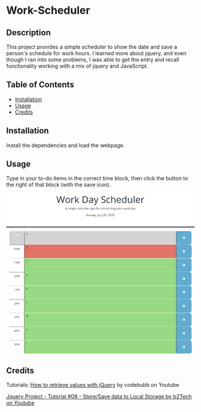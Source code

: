# Work-Scheduler

## Description
This project provides a simple scheduler to show the date and save a person's schedule for work hours.
I learned more about jquery, and even though I ran into some problems, I  was able to get the entry and recall functionality working with a mix of jquery and JavaScript.

## Table of Contents
- [Installation](#installation)
- [Usage](#usage)
- [Credits](#credits)

## Installation
Install the dependencies and load the webpage.

## Usage
Type in your to-do items in the correct time block, then click the button to the right of that block (with the save icon).

![picture of scheduler](./assets/screenshot.png)
## Credits
Tutorials: 
<a href=https://youtu.be/mg2PHGHPFlU>How to retrieve values with jQuery</a> by codebubb on Youtube

<a href=https://youtu.be/d4b7iuc3mzI>Jquery Project - Tutorial #08 - Store/Save data to Local Storage by b2Tech on Youtube</a>
